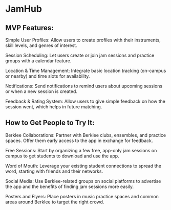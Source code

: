 # JamHub

## MVP Features:

Simple User Profiles: Allow users to create profiles with their instruments, skill levels, and genres of interest.

Session Scheduling: Let users create or join jam sessions and practice groups with a calendar feature.

Location & Time Management: Integrate basic location tracking (on-campus or nearby) and time slots for availability.

Notifications: Send notifications to remind users about upcoming sessions or when a new session is created.

Feedback & Rating System: Allow users to give simple feedback on how the session went, which helps in future matching.

## How to Get People to Try It:

Berklee Collaborations: Partner with Berklee clubs, ensembles, and practice spaces. Offer them early access to the app in exchange for feedback.

Free Sessions: Start by organizing a few free, app-only jam sessions on campus to get students to download and use the app.

Word of Mouth: Leverage your existing student connections to spread the word, starting with friends and their networks.

Social Media: Use Berklee-related groups on social platforms to advertise the app and the benefits of finding jam sessions more easily.

Posters and Flyers: Place posters in music practice spaces and common areas around Berklee to target the right crowd.
